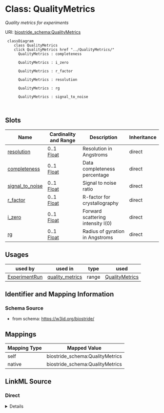 

# Class: QualityMetrics 


_Quality metrics for experiments_





URI: [biostride_schema:QualityMetrics](https://w3id.org/biostride/schema/QualityMetrics)





```mermaid
 classDiagram
    class QualityMetrics
    click QualityMetrics href "../QualityMetrics/"
      QualityMetrics : completeness
        
      QualityMetrics : i_zero
        
      QualityMetrics : r_factor
        
      QualityMetrics : resolution
        
      QualityMetrics : rg
        
      QualityMetrics : signal_to_noise
        
      
```




<!-- no inheritance hierarchy -->


## Slots

| Name | Cardinality and Range | Description | Inheritance |
| ---  | --- | --- | --- |
| [resolution](resolution.md) | 0..1 <br/> [Float](Float.md) | Resolution in Angstroms | direct |
| [completeness](completeness.md) | 0..1 <br/> [Float](Float.md) | Data completeness percentage | direct |
| [signal_to_noise](signal_to_noise.md) | 0..1 <br/> [Float](Float.md) | Signal to noise ratio | direct |
| [r_factor](r_factor.md) | 0..1 <br/> [Float](Float.md) | R-factor for crystallography | direct |
| [i_zero](i_zero.md) | 0..1 <br/> [Float](Float.md) | Forward scattering intensity I(0) | direct |
| [rg](rg.md) | 0..1 <br/> [Float](Float.md) | Radius of gyration in Angstroms | direct |





## Usages

| used by | used in | type | used |
| ---  | --- | --- | --- |
| [ExperimentRun](ExperimentRun.md) | [quality_metrics](quality_metrics.md) | range | [QualityMetrics](QualityMetrics.md) |







## Identifier and Mapping Information






### Schema Source


* from schema: https://w3id.org/biostride/




## Mappings

| Mapping Type | Mapped Value |
| ---  | ---  |
| self | biostride_schema:QualityMetrics |
| native | biostride_schema:QualityMetrics |






## LinkML Source

<!-- TODO: investigate https://stackoverflow.com/questions/37606292/how-to-create-tabbed-code-blocks-in-mkdocs-or-sphinx -->

### Direct

<details>
```yaml
name: QualityMetrics
description: Quality metrics for experiments
from_schema: https://w3id.org/biostride/
attributes:
  resolution:
    name: resolution
    description: Resolution in Angstroms
    from_schema: https://w3id.org/biostride/
    rank: 1000
    domain_of:
    - QualityMetrics
    range: float
  completeness:
    name: completeness
    description: Data completeness percentage
    from_schema: https://w3id.org/biostride/
    rank: 1000
    domain_of:
    - QualityMetrics
    range: float
  signal_to_noise:
    name: signal_to_noise
    description: Signal to noise ratio
    from_schema: https://w3id.org/biostride/
    rank: 1000
    domain_of:
    - QualityMetrics
    range: float
  r_factor:
    name: r_factor
    description: R-factor for crystallography
    from_schema: https://w3id.org/biostride/
    rank: 1000
    domain_of:
    - QualityMetrics
    range: float
  i_zero:
    name: i_zero
    description: Forward scattering intensity I(0)
    from_schema: https://w3id.org/biostride/
    rank: 1000
    domain_of:
    - QualityMetrics
    range: float
  rg:
    name: rg
    description: Radius of gyration in Angstroms
    from_schema: https://w3id.org/biostride/
    rank: 1000
    domain_of:
    - QualityMetrics
    range: float

```
</details>

### Induced

<details>
```yaml
name: QualityMetrics
description: Quality metrics for experiments
from_schema: https://w3id.org/biostride/
attributes:
  resolution:
    name: resolution
    description: Resolution in Angstroms
    from_schema: https://w3id.org/biostride/
    rank: 1000
    alias: resolution
    owner: QualityMetrics
    domain_of:
    - QualityMetrics
    range: float
  completeness:
    name: completeness
    description: Data completeness percentage
    from_schema: https://w3id.org/biostride/
    rank: 1000
    alias: completeness
    owner: QualityMetrics
    domain_of:
    - QualityMetrics
    range: float
  signal_to_noise:
    name: signal_to_noise
    description: Signal to noise ratio
    from_schema: https://w3id.org/biostride/
    rank: 1000
    alias: signal_to_noise
    owner: QualityMetrics
    domain_of:
    - QualityMetrics
    range: float
  r_factor:
    name: r_factor
    description: R-factor for crystallography
    from_schema: https://w3id.org/biostride/
    rank: 1000
    alias: r_factor
    owner: QualityMetrics
    domain_of:
    - QualityMetrics
    range: float
  i_zero:
    name: i_zero
    description: Forward scattering intensity I(0)
    from_schema: https://w3id.org/biostride/
    rank: 1000
    alias: i_zero
    owner: QualityMetrics
    domain_of:
    - QualityMetrics
    range: float
  rg:
    name: rg
    description: Radius of gyration in Angstroms
    from_schema: https://w3id.org/biostride/
    rank: 1000
    alias: rg
    owner: QualityMetrics
    domain_of:
    - QualityMetrics
    range: float

```
</details>